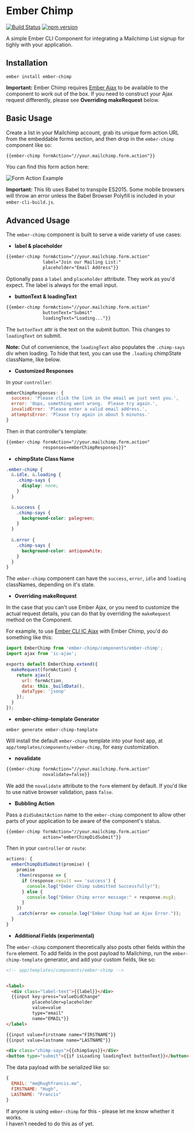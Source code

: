 # Ember Chimp
[![Build Status](https://travis-ci.org/hhff/ember-chimp.svg)](https://travis-ci.org/hhff/ember-chimp)
[![npm version](https://badge.fury.io/js/ember-chimp.svg)](http://badge.fury.io/js/ember-chimp)

A simple Ember CLI Component for integrating a Mailchimp List signup for tighly
with your application.

## Installation

`ember install ember-chimp`

**Important:** Ember Chimp requires [Ember Ajax](https://github.com/ember-cli/ember-ajax) 
to be available to the component to work out of the box. If you need to construct 
your Ajax request differently, please see **Overriding makeRequest** below.

## Basic Usage

Create a list in your Mailchimp account, grab its unique form action URL 
from the embeddable forms section, and then drop in the `ember-chimp` component 
like so:

```html
{{ember-chimp formAction="//your.mailchimp.form.action"}}
```

You can find this form action here:

![Form Action Example](https://raw.githubusercontent.com/hhff/ember-chimp/master/form-action-example.jpg)

**Important:** This lib uses Babel to transpile ES2015.  Some mobile browsers
will throw an error unless the Babel Browser Polyfill is included in your
`ember-cli-build.js`.

## Advanced Usage

The `ember-chimp` component is built to serve a wide variety of use cases:

* **label & placeholder**

```html
{{ember-chimp formAction="//your.mailchimp.form.action"
              label="Join our Mailing List:" 
              placeholder="Email Address"}}
```

Optionally pass a `label` and `placeholder` attribute.  They work as you'd
expect.  The label is always for the email input.

* **buttonText & loadingText**

```html
{{ember-chimp formAction="//your.mailchimp.form.action"
              buttonText="Submit" 
              loadingText="Loading..."}}
```

The `buttonText` attr is the text on the submit button.  This changes to
`loadingText` on submit.

**Note:** Out of convenience, the `loadingText` also populates the `.chimp-says` 
div when loading. To hide that text, you can use the `.loading` chimpState 
className, like below.

* **Customized Responses**

In your `controller`:

```js
emberChimpResponses: {
  success: 'Please click the link in the email we just sent you.',
  error: 'Oops, something went wrong.  Please try again.',
  invalidError: 'Please enter a valid email address.',
  attemptsError: 'Please try again in about 5 minutes.'
}
```
Then in that controller's template:

```html
{{ember-chimp formAction="//your.mailchimp.form.action"
              responses=emberChimpResponses}}"
```

* **chimpState Class Name**

```scss
.ember-chimp {
  &.idle, &.loading {
    .chimp-says {
      display: none;
    }
  }

  &.success {
    .chimp-says {
      background-color: palegreen;
    }
  }
  
  &.error {
    .chimp-says {
      background-color: antiquewhite;
    }
  }
}
```

The `ember-chimp` component can have the `success`, `error`, `idle` and
`loading` classNames, depending on it's state.

* **Overriding makeRequest**

In the case that you can't use Ember Ajax, or you need to customize
the actual request details, you can do that by overriding the `makeRequest`
method on the Component.

For example, to use [Ember CLI IC Ajax](https://github.com/rwjblue/ember-cli-ic-ajax)
with Ember Chimp, you'd do something like this:

```js
import EmberChimp from 'ember-chimp/components/ember-chimp';
import ajax from 'ic-ajax';

exports default EmberChimp.extend({
  makeRequest(formAction) {
    return ajax({
      url: formAction,
      data: this._buildData(),
      dataType: 'jsonp'
    });  
  }
});
```

* **ember-chimp-template Generator**

`ember generate ember-chimp-template`

Will install the default `ember-chimp` template into your host app, at
`app/templates/components/ember-chimp`, for easy customization.

* **novalidate**

```html
{{ember-chimp formAction="//your.mailchimp.form.action"
              novalidate=false}}
```

We add the `novalidate` attribute to the `form` element by default.  If you'd
like to use native browser validation, pass `false`.

* **Bubbling Action**

Pass a `didSubmitAction` name to the `ember-chimp` component to allow other 
parts of your application to be aware of the component's status.

```html
{{ember-chimp formAction="//your.mailchimp.form.action"
              action="emberChimpDidSubmit"}}
```

Then in your `controller` or `route`:

```js
actions: {
  emberChimpDidSubmit(promise) {
    promise
    .then(response => {
      if (response.result === 'success') {  
        console.log("Ember Chimp submitted Successfully!");
      } else {
        console.log("Ember Chimp error message:" + response.msg);
      }
    })
    .catch(error => console.log("Ember Chimp had an Ajax Error."));
  }
}
```

* **Additional Fields (experimental)**

The `ember-chimp` component theoretically also posts other fields within the
`form` element.  To add fields in the post payload to Mailchimp, run the
`ember-chimp-template` generator, and add your custom fields, like so:

```html
<!-- app/templates/components/ember-chimp -->


<label>
  <div class="label-text">{{label}}</div>
  {{input key-press="valueDidChange" 
          placeholder=placeholder 
          value=value 
          type="email" 
          name="EMAIL"}}
</label>

{{input value=firstname name="FIRSTNAME"}}
{{input value=lastname name="LASTNAME"}}

<div class="chimp-says">{{chimpSays}}</div>
<button type="submit">{{if isLoading loadingText buttonText}}</button>
```

The data payload with be serialized like so:

```js
{
  EMAIL: "me@hughfrancis.me",
  FIRSTNAME: "Hugh",
  LASTNAME: "Francis"
}
```

If anyone is using `ember-chimp` for this - please let me know whether it works.  
I haven't needed to do this as of yet.
